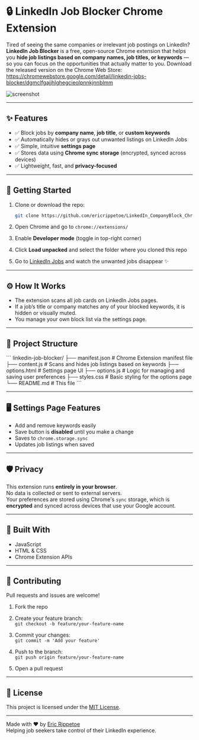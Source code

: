# 🔒 LinkedIn Job Blocker Chrome Extension

Tired of seeing the same companies or irrelevant job postings on LinkedIn?  
**LinkedIn Job Blocker** is a free, open-source Chrome extension that helps you **hide job listings based on company names, job titles, or keywords** — so you can focus on the opportunities that actually matter to you.
Download the released version on the Chrome Web Store:
https://chromewebstore.google.com/detail/linkedin-jobs-blocker/dgmclfgajjhlghegcieolpnnkjnnblmm

![screenshot]([https://github.com/yourusername/linkedin-job-blocker/assets/screenshot.png](https://lh3.googleusercontent.com/LcGQqD851qUmRNdLEEunfxP1dD9pHmiRnjvMuGfElwGIxzBHlTJbSTuIPCqr7q80JI3G7HSXxiy2lDMybUdojWEIdw=s1280-w1280-h800))

---

## ✨ Features

- ✅ Block jobs by **company name**, **job title**, or **custom keywords**
- ✅ Automatically hides or grays out unwanted listings on LinkedIn Jobs
- ✅ Simple, intuitive **settings page**
- ✅ Stores data using **Chrome sync storage** (encrypted, synced across devices)
- ✅ Lightweight, fast, and **privacy-focused**

---

## 🚀 Getting Started

1. Clone or download the repo:

   ```bash
   git clone https://github.com/ericrippetoe/LinkedIn_CompanyBlock_ChromeExt
   ```

2. Open Chrome and go to `chrome://extensions/`

3. Enable **Developer mode** (toggle in top-right corner)

4. Click **Load unpacked** and select the folder where you cloned this repo

5. Go to [LinkedIn Jobs](https://www.linkedin.com/jobs/) and watch the unwanted jobs disappear ✨

---

## ⚙️ How It Works

- The extension scans all job cards on LinkedIn Jobs pages.
- If a job’s title or company matches any of your blocked keywords, it is hidden or visually muted.
- You manage your own block list via the settings page.

---

## 🧰 Project Structure

\`\`\`
linkedin-job-blocker/
├── manifest.json         # Chrome Extension manifest file
├── content.js            # Scans and hides job listings based on keywords
├── options.html          # Settings page UI
├── options.js            # Logic for managing and saving user preferences
├── styles.css            # Basic styling for the options page
└── README.md             # This file
\`\`\`

---

## 🖥️ Settings Page Features

- Add and remove keywords easily
- Save button is **disabled** until you make a change
- Saves to `chrome.storage.sync`
- Updates job listings when saved

---

## 🛡️ Privacy

This extension runs **entirely in your browser**.  
No data is collected or sent to external servers.  
Your preferences are stored using Chrome's `sync` storage, which is **encrypted** and synced across devices that use your Google account.

---

## 🧱 Built With

- JavaScript
- HTML & CSS
- Chrome Extension APIs

---

## 🙌 Contributing

Pull requests and issues are welcome!

1. Fork the repo

2. Create your feature branch:  
   `git checkout -b feature/your-feature-name`

3. Commit your changes:  
   `git commit -m 'Add your feature'`

4. Push to the branch:  
   `git push origin feature/your-feature-name`

5. Open a pull request

---

## 📄 License

This project is licensed under the [MIT License](LICENSE).

---

Made with ❤️ by [Eric Rippetoe](https://www.linkedin.com/in/ericrippetoe/)  
Helping job seekers take control of their LinkedIn experience.
